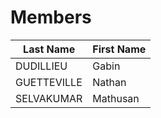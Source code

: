 # Members

| Last Name   | First Name   |
| ----------- | ------------ |
| DUDILLIEU   | Gabin        |
| GUETTEVILLE | Nathan       |
| SELVAKUMAR  | Mathusan     |
